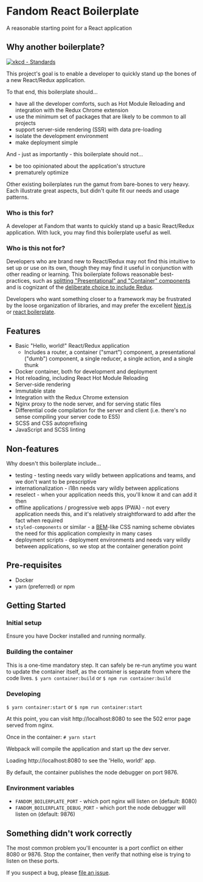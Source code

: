 # Fandom React Boilerplate
A reasonable starting point for a React application

## Why another boilerplate?
<a href="https://xkcd.com/927/"><img alt="xkcd - Standards" src="https://imgs.xkcd.com/comics/standards.png" /></a>

This project's goal is to enable a developer to quickly stand up the bones of a new React/Redux application.

To that end, this boilerplate should...
* have all the developer comforts, such as Hot Module Reloading and integration with the Redux Chrome extension
* use the minimum set of packages that are likely to be common to all projects
* support server-side rendering (SSR) with data pre-loading
* isolate the development environment
* make deployment simple

And - just as importantly - this boilerplate should not...
* be too opinionated about the application's structure
* prematurely optimize

Other existing boilerplates run the gamut from bare-bones to very heavy.  Each illustrate great aspects, but didn't quite fit our needs and usage patterns.

### Who is this for?
A developer at Fandom that wants to quickly stand up a basic React/Redux application.  With luck, you may find this boilerplate useful as well.

### Who is this not for?
Developers who are brand new to React/Redux may not find this intuitive to set up or use on its own, though they may find it useful in conjunction with other reading or learning.  This boilerplate follows reasonable best-practices, such as [splitting "Presentational" and "Container" components](https://medium.com/@dan_abramov/smart-and-dumb-components-7ca2f9a7c7d0) and is cognizant of the [deliberate choice to include Redux](https://medium.com/@dan_abramov/you-might-not-need-redux-be46360cf367).

Developers who want something closer to a framework may be frustrated by the loose organization of libraries, and may prefer the excellent [Next.js](https://zeit.co/blog/next5) or [react boilerplate](https://www.reactboilerplate.com/).

## Features
* Basic "Hello, world!" React/Redux application
  * Includes a router, a container ("smart") component, a presentational ("dumb") component, a single reducer, a single action, and a single thunk
* Docker container, both for development and deployment
* Hot reloading, including React Hot Module Reloading
* Server-side rendering
* Immutable state
* Integration with the Redux Chrome extension
* Nginx proxy to the node server, and for serving static files
* Differential code compilation for the server and client (i.e. there's no sense compiling your server code to ES5)
* SCSS and CSS autoprefixing
* JavaScript and SCSS linting

## Non-features
Why doesn't this boilerplate include...
* testing - testing needs vary wildly between applications and teams, and we don't want to be prescriptive
* internationalization - i18n needs vary wildly between applications
* reselect - when your application needs this, you'll know it and can add it then
* offline applications / progressive web apps (PWA) - not every application needs this, and it's relatively straightforward to add after the fact when required
* `styled-components` or similar - a [BEM](http://getbem.com/introduction/)-like CSS naming scheme obviates the need for this application complexity in many cases
* deployment scripts - deployment environments and needs vary wildly between applications, so we stop at the container generation point

## Pre-requisites
* Docker
* yarn (preferred) or npm

## Getting Started
### Initial setup
Ensure you have Docker installed and running normally.

### Building the container
This is a one-time mandatory step.  It can safely be re-run anytime you want to update the container itself, as the container is separate from where the code lives.
`$ yarn container:build` or `$ npm run container:build`

### Developing
`$ yarn container:start` or `$ npm run container:start`

At this point, you can visit http://localhost:8080 to see the 502 error page served from nginx.

Once in the container:
`# yarn start`

Webpack will compile the application and start up the dev server.

Loading http://localhost:8080 to see the 'Hello, world!' app.

By default, the container publishes the node debugger on port 9876.

### Environment variables
* `FANDOM_BOILERPLATE_PORT` - which port nginx will listen on (default: 8080)
* `FANDOM_BOILERPLATE_DEBUG_PORT` - which port the node debugger will listen on (default: 9876)

## Something didn't work correctly
The most common problem you'll encounter is a port conflict on either 8080 or 9876.  Stop the container, then verify that nothing else is trying to listen on these ports.

If you suspect a bug, please [file an issue](/issues).
